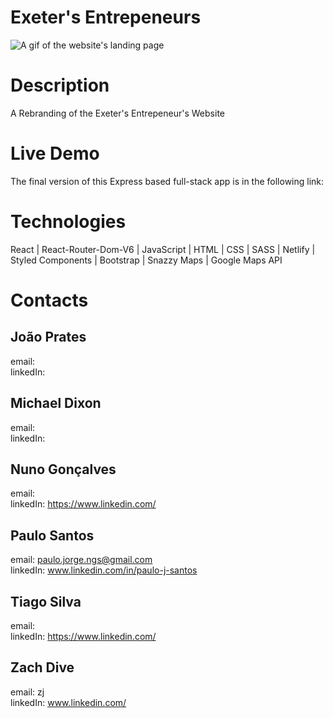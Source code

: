 # Exeter's Entrepeneurs

<img src="DocumentationGif.GIF" alt="A gif of the website's landing page" />

# Description
A Rebranding of the Exeter's Entrepeneur's Website


# Live Demo
The final version of this Express based full-stack app 
is in the following link:




# Technologies

React | React-Router-Dom-V6 | JavaScript | HTML | CSS | SASS | Netlify | Styled Components | Bootstrap | Snazzy Maps | Google Maps API


# Contacts

## João Prates
email: 
<br>
linkedIn: 

## Michael Dixon
email: 
<br>
linkedIn: 

## Nuno Gonçalves
email: 
<br>
linkedIn: https://www.linkedin.com/

## Paulo Santos
email: paulo.jorge.ngs@gmail.com
<br>
linkedIn: www.linkedin.com/in/paulo-j-santos

## Tiago Silva
email: 
<br>
linkedIn: https://www.linkedin.com/

## Zach Dive
email: zj
<br>
linkedIn: www.linkedin.com/

<br>
<br>
